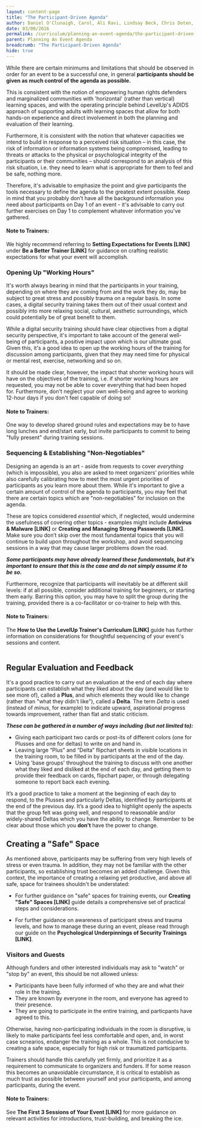 ```yaml
---
layout: content-page
title: "The Participant-Driven Agenda"
author: Daniel O'Clunaigh, Carol, Ali Ravi, Lindsay Beck, Chris Doten, Nick Sera-Leyva
date: 03/00/2016
permalink: /curriculum/planning-an-event-agenda/the-participant-driven-agenda/
parent: Planning An Event Agenda
breadcrumb: "The Participant-Driven Agenda"
hide: true
---
```

While there are certain minimums and limitations that should be observed in order for an event to be a successful one, in general **participants should be given as much control of the agenda as possible.**

This is consistent with the notion of empowering human rights defenders and marginalized communities with 'horizontal' (rather than vertical) learning spaces, and with the operating principle behind LevelUp's ADIDS approach of supporting adults with learning spaces that allow for both hands-on experience and direct involvement in both the planning and evaluation of their learning.

Furthermore, it is consistent with the notion that whatever capacities we intend to build in response to a perceived risk situation – in this case, the risk of information or information systems being compromised, leading to threats or attacks to the physical or psychological integrity of the participants or their communities – should correspond to an analysis of this risk situation, i.e. they need to learn what is appropriate for them to feel and be safe, nothing more.

Therefore, it's advisable to emphasize the point and give participants the tools necessary to define the agenda to the greatest extent possible. Keep in mind that you probably don’t have all the background information you need about participants on Day 1 of an event - it's advisable to carry out further exercises on Day 1 to complement whatever information you've gathered.

#### Note to Trainers: ####
We highly recommend referring to **Setting Expectations for Events [LINK]** under **Be a Better Trainer [LINK]** for guidance on crafting realistic expectations for what your event will accomplish.


### Opening Up "Working Hours" ###
It's worth always bearing in mind that the participants in your training, depending on where they are coming from and the work they do, may be subject to great stress and possibly trauma on a regular basis. In some cases, a digital security training takes them out of their usual context and possibly into more relaxing social, cultural, aesthetic surroundings, which could potentially be of great benefit to them.

While a digital security training should have clear objectives from a digital security perspective, it's important to take account of the general well-being of participants, a positive impact upon which is our ultimate goal. Given this, it's a good idea to open up the working hours of the training for discussion among participants, given that they may need time for physical or mental rest, exercise, networking and so on.

It should be made clear, however, the impact that shorter working hours will have on the objectives of the training, i.e. if shorter working hours are requested, you may not be able to cover everything that had been hoped for. Furthermore, don't neglect your own well-being and agree to working 12-hour days if you don't feel capable of doing so!

#### Note to Trainers: ####
One way to develop shared ground rules and expectations may be to have long lunches and end/start early, but invite participants to commit to being "fully present" during training sessions.

### Sequencing & Establishing "Non-Negotiables" ###
Designing an agenda is an art - aside from requests to cover *everything* (which is impossible), you also are asked to meet organizers’ priorities while also carefully calibrating how to meet the most urgent priorities of participants as you learn more about them. While it's important to give a certain amount of control of the agenda to participants, you may feel that there are certain topics which are "non-negotiables" for inclusion on the agenda.

These are topics considered *essential* which, if neglected, would undermine the usefulness of covering other topics - examples might include **Antivirus & Malware [LINK]** or **Creating and Managing Strong Passwords [LINK]**. Make sure you don’t skip over the most fundamental topics that you will continue to build upon throughout the workshop, and avoid sequencing sessions in a way that may cause larger problems down the road.

***Some participants may have already learned these fundamentals, but it’s important to ensure that this is the case and do not simply assume it to be so.***

Furthermore, recognize that participants will inevitably be at different skill levels: if at all possible, consider additional training for beginners, or starting them early. Barring this option, you may have to split the group during the training, provided there is a co-facilitator or co-trainer to help with this.

#### Note to Trainers: ####
The **How to Use the LevelUp Trainer's Curriculum [LINK]** guide has further information on considerations for thoughtful sequencing of your event's sessions and content.
<br><br>

## Regular Evaluation and Feedback ##
It's a good practice to carry out an evaluation at the end of each day where participants can establish what they liked about the day (and would like to see more of), called  a **Plus**, and which elements they would like to change (rather than "what they didn't like"), called a **Delta**. The term *Delta* is used (instead of *minus*, for example) to indicate upward, aspirational progress towards improvement, rather than flat and static criticism.

***These can be gathered in a number of ways including (but not limited to):***

- Giving each participant two cards or post-its of different colors (one for Plusses and one for deltas) to write on and hand in.
- Leaving large “Plus” and “Delta” flipchart sheets in visible locations in the training room, to be filled in by participants at the end of the day.
- Using 'base groups' throughout the training to discuss with one another what they liked and disliked at the end of each day, and getting them to provide their feedback on cards, flipchart paper, or through delegating someone to report back each evening.

It’s a good practice to take a moment at the beginning of each day to respond, to the Plusses and particularly Deltas, identified by participants at the end of the previous day. It’s a good idea to highlight openly the aspects that the group felt was going well, and respond to reasonable and/or widely-shared Deltas which you have the ability to change. Remember to be clear about those which you **don’t** have the power to change.

## Creating a "Safe" Space ##
As mentioned above, participants may be suffering from very high levels of stress or even trauma. In addition, they may not be familiar with the other participants, so establishing trust becomes an added challenge. Given this context, the importance of creating a relaxing yet productive, and above all safe, space for trainees shouldn't be understated:

- For further guidance on "safe" spaces for training events, our **Creating "Safe" Spaces [LINK]** guide details a comprehensive set of practical steps and considerations.

- For further guidance on awareness of participant stress and trauma levels, and how to manage these during an event, please read through our guide on the **Psychological Underpinnings of Security Trainings [LINK]**.

### Visitors and Guests ###
Although funders and other interested individuals may ask to "watch" or "stop by" an event, this should be not allowed unless:

- Participants have been fully informed of who they are and what their role in the training.
-  They are known by everyone in the room, and everyone has agreed to their presence.
-  They are going to participate in the entire training, and particpants have agreed to this.

Otherwise, having non-participating individuals in the room is disruptive, is likely to make participants feel less comfortable and open, and, in worst case scnearios, endanger the training as a whole. This is not conducive to creating a safe space, especially for high risk or traumatized participants.

Trainers should handle this carefully yet firmly, and prioritize it as a requirement to communicate to organizers and funders. If for some reason this becomes an unavoidable circumstance, it is critical to establish as much trust as possible between yourself and your participants, and among participants, during the event.

#### Note to Trainers: ####
See **The First 3 Sessions of Your Event [LINK]** for more guidance on relevant activities for introductions, trust-building, and breaking the ice.
<br><br>
